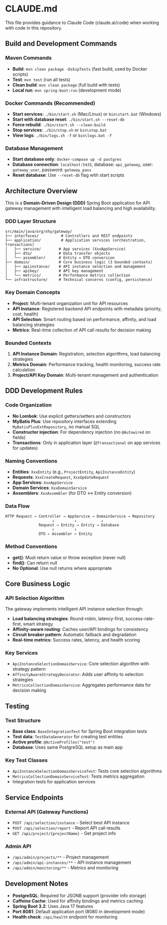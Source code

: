 # CLAUDE.md

This file provides guidance to Claude Code (claude.ai/code) when working with code in this repository.

## Build and Development Commands

### Maven Commands
- **Build**: `mvn clean package -DskipTests` (fast build, used by Docker scripts)
- **Test**: `mvn test` (run all tests)
- **Clean build**: `mvn clean package` (full build with tests)
- **Local run**: `mvn spring-boot:run` (development mode)

### Docker Commands (Recommended)
- **Start services**: `./bin/start.sh` (Mac/Linux) or `bin\start.bat` (Windows)
- **Start with database reset**: `./bin/start.sh --reset-db`
- **Force rebuild**: `./bin/start.sh --clean-build`
- **Stop services**: `./bin/stop.sh` or `bin\stop.bat`
- **View logs**: `./bin/logs.sh -f` or `bin\logs.bat -f`

### Database Management
- **Start database only**: `docker-compose up -d postgres`
- **Database connection**: `localhost:5433`, database: `api_gateway`, user: `gateway_user`, password: `gateway_pass`
- **Reset database**: Use `--reset-db` flag with start scripts

## Architecture Overview

This is a **Domain-Driven Design (DDD)** Spring Boot application for API gateway management with intelligent load balancing and high availability.

### DDD Layer Structure
```
src/main/java/org/xhy/gateway/
├── interfaces/          # Controllers and REST endpoints
├── application/         # Application services (orchestration, transactions)
│   ├── service/        # App services (XxxAppService)
│   ├── dto/            # Data transfer objects  
│   └── assembler/      # Entity ↔ DTO conversion
├── domain/             # Core business logic (3 bounded contexts)
│   ├── apiinstance/    # API instance selection and management
│   ├── apikey/         # API key management
│   └── metrics/        # Performance metrics collection
└── infrastructure/     # Technical concerns (config, persistence)
```

### Key Domain Concepts
- **Project**: Multi-tenant organization unit for API resources
- **API Instance**: Registered backend API endpoints with metadata (priority, cost, health)
- **API Selection**: Smart routing based on performance, affinity, and load balancing strategies
- **Metrics**: Real-time collection of API call results for decision making

### Bounded Contexts
1. **API Instance Domain**: Registration, selection algorithms, load balancing strategies
2. **Metrics Domain**: Performance tracking, health monitoring, success rate calculation  
3. **Project/API Key Domain**: Multi-tenant management and authentication

## DDD Development Rules

### Code Organization
- **No Lombok**: Use explicit getters/setters and constructors
- **MyBatis Plus**: Use repository interfaces extending `MyBatisPlusExtRepository`, no manual SQL
- **Constructor injection**: For dependency injection (no `@Autowired` on fields)
- **Transactions**: Only in application layer (`@Transactional` on app services for updates)

### Naming Conventions
- **Entities**: `XxxEntity` (e.g., `ProjectEntity`, `ApiInstanceEntity`)
- **Requests**: `XxxCreateRequest`, `XxxUpdateRequest` 
- **App Services**: `XxxAppService`
- **Domain Services**: `XxxDomainService`
- **Assemblers**: `XxxAssembler` (for DTO ↔ Entity conversion)

### Data Flow
```
HTTP Request → Controller → AppService → DomainService → Repository
                     ↓         ↓           ↓
               Request → Entity → Entity → Database
                     ↑         ↑
               DTO ← Assembler ← Entity
```

### Method Conventions
- **get()**: Must return value or throw exception (never null)
- **find()**: Can return null
- **No Optional**: Use null returns where appropriate

## Core Business Logic

### API Selection Algorithm
The gateway implements intelligent API instance selection through:
- **Load balancing strategies**: Round-robin, latency-first, success-rate-first, smart strategy
- **Affinity-aware routing**: Caches user/API bindings for consistency
- **Circuit breaker pattern**: Automatic fallback and degradation
- **Real-time metrics**: Success rates, latency, and health scoring

### Key Services
- `ApiInstanceSelectionDomainService`: Core selection algorithm with strategy pattern
- `AffinityAwareStrategyDecorator`: Adds user affinity to selection strategies  
- `MetricsCollectionDomainService`: Aggregates performance data for decision making

## Testing

### Test Structure
- **Base class**: `BaseIntegrationTest` for Spring Boot integration tests
- **Test data**: `TestDataGenerator` for creating test entities
- **Active profile**: `@ActiveProfiles("test")` 
- **Database**: Uses same PostgreSQL setup as main app

### Key Test Classes
- `ApiInstanceSelectionDomainServiceTest`: Tests core selection algorithms
- `MetricsCollectionDomainServiceTest`: Tests metrics aggregation
- Integration tests for application services

## Service Endpoints

### External API (Gateway Functions)
- `POST /api/selection/instance` - Select best API instance
- `POST /api/selection/report` - Report API call results
- `GET /api/project/{projectName}` - Get project info

### Admin API  
- `/api/admin/projects/**` - Project management
- `/api/admin/api-instances/**` - API instance management
- `/api/admin/monitoring/**` - Metrics and monitoring

## Development Notes

- **PostgreSQL**: Required for JSONB support (provider info storage)
- **Caffeine Cache**: Used for affinity bindings and metrics caching
- **Spring Boot 3.2**: Uses Java 17 features
- **Port 8081**: Default application port (8080 in development mode)
- **Health check**: `/api/health` endpoint for monitoring